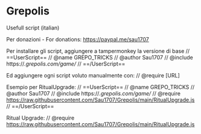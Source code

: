 # Grepolis
Usefull script (italian)

Per donazioni - For donations:
https://paypal.me/sau1707

Per installare gli script, aggiungere a tampermonkey la versione di base
// ==UserScript==
// @name        GREPO_TRICKS
// @author      Sau1707
// @include     https://*.grepolis.com/game/*
// ==/UserScript==

Ed aggiungere ogni script voluto manualmente con:
// @require     [URL]

Esempio per RitualUpgrade:
// ==UserScript==
// @name        GREPO_TRICKS
// @author      Sau1707
// @include     https://*.grepolis.com/game/*
// @require     https://raw.githubusercontent.com/Sau1707/Grepolis/main/RitualUpgrade.js
// ==/UserScript==

Ritual Upgrade: 
// @require     https://raw.githubusercontent.com/Sau1707/Grepolis/main/RitualUpgrade.js



